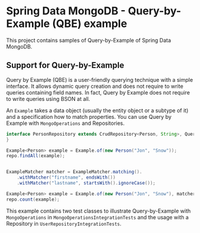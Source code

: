 # Spring Data MongoDB - Query-by-Example (QBE) example

This project contains samples of Query-by-Example of Spring Data MongoDB.

## Support for Query-by-Example

Query by Example (QBE) is a user-friendly querying technique with a simple interface. It
allows dynamic query creation and does not require to write queries containing field
names. In fact, Query by Example does not require to write queries using BSON at all.

An `Example` takes a data object (usually the entity object or a subtype of it) and a
specification how to match properties. You can use Query by Example with `MongoOperations`
and Repositories.

```java
interface PersonRepository extends CrudRepository<Person, String>, QueryByExampleExecutor<Person> {
}
```

```java
Example<Person> example = Example.of(new Person("Jon", "Snow"));
repo.findAll(example);


ExampleMatcher matcher = ExampleMatcher.matching().
    .withMatcher("firstname", endsWith())
    .withMatcher("lastname", startsWith().ignoreCase());

Example<Person> example = Example.of(new Person("Jon", "Snow"), matcher); 
repo.count(example);
```

This example contains two test classes to illustrate Query-by-Example with `MongoOperations` in `MongoOperationsIntegrationTests` and the usage with a Repository in `UserRepositoryIntegrationTests`.

